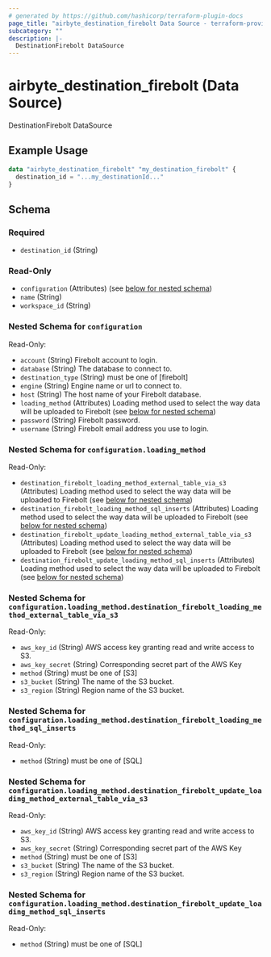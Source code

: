 ```yaml
---
# generated by https://github.com/hashicorp/terraform-plugin-docs
page_title: "airbyte_destination_firebolt Data Source - terraform-provider-airbyte"
subcategory: ""
description: |-
  DestinationFirebolt DataSource
---
```


# airbyte_destination_firebolt (Data Source)

DestinationFirebolt DataSource

## Example Usage

```terraform
data "airbyte_destination_firebolt" "my_destination_firebolt" {
  destination_id = "...my_destinationId..."
}
```

<!-- schema generated by tfplugindocs -->
## Schema

### Required

- `destination_id` (String)

### Read-Only

- `configuration` (Attributes) (see [below for nested schema](#nestedatt--configuration))
- `name` (String)
- `workspace_id` (String)

<a id="nestedatt--configuration"></a>
### Nested Schema for `configuration`

Read-Only:

- `account` (String) Firebolt account to login.
- `database` (String) The database to connect to.
- `destination_type` (String) must be one of [firebolt]
- `engine` (String) Engine name or url to connect to.
- `host` (String) The host name of your Firebolt database.
- `loading_method` (Attributes) Loading method used to select the way data will be uploaded to Firebolt (see [below for nested schema](#nestedatt--configuration--loading_method))
- `password` (String) Firebolt password.
- `username` (String) Firebolt email address you use to login.

<a id="nestedatt--configuration--loading_method"></a>
### Nested Schema for `configuration.loading_method`

Read-Only:

- `destination_firebolt_loading_method_external_table_via_s3` (Attributes) Loading method used to select the way data will be uploaded to Firebolt (see [below for nested schema](#nestedatt--configuration--loading_method--destination_firebolt_loading_method_external_table_via_s3))
- `destination_firebolt_loading_method_sql_inserts` (Attributes) Loading method used to select the way data will be uploaded to Firebolt (see [below for nested schema](#nestedatt--configuration--loading_method--destination_firebolt_loading_method_sql_inserts))
- `destination_firebolt_update_loading_method_external_table_via_s3` (Attributes) Loading method used to select the way data will be uploaded to Firebolt (see [below for nested schema](#nestedatt--configuration--loading_method--destination_firebolt_update_loading_method_external_table_via_s3))
- `destination_firebolt_update_loading_method_sql_inserts` (Attributes) Loading method used to select the way data will be uploaded to Firebolt (see [below for nested schema](#nestedatt--configuration--loading_method--destination_firebolt_update_loading_method_sql_inserts))

<a id="nestedatt--configuration--loading_method--destination_firebolt_loading_method_external_table_via_s3"></a>
### Nested Schema for `configuration.loading_method.destination_firebolt_loading_method_external_table_via_s3`

Read-Only:

- `aws_key_id` (String) AWS access key granting read and write access to S3.
- `aws_key_secret` (String) Corresponding secret part of the AWS Key
- `method` (String) must be one of [S3]
- `s3_bucket` (String) The name of the S3 bucket.
- `s3_region` (String) Region name of the S3 bucket.


<a id="nestedatt--configuration--loading_method--destination_firebolt_loading_method_sql_inserts"></a>
### Nested Schema for `configuration.loading_method.destination_firebolt_loading_method_sql_inserts`

Read-Only:

- `method` (String) must be one of [SQL]


<a id="nestedatt--configuration--loading_method--destination_firebolt_update_loading_method_external_table_via_s3"></a>
### Nested Schema for `configuration.loading_method.destination_firebolt_update_loading_method_external_table_via_s3`

Read-Only:

- `aws_key_id` (String) AWS access key granting read and write access to S3.
- `aws_key_secret` (String) Corresponding secret part of the AWS Key
- `method` (String) must be one of [S3]
- `s3_bucket` (String) The name of the S3 bucket.
- `s3_region` (String) Region name of the S3 bucket.


<a id="nestedatt--configuration--loading_method--destination_firebolt_update_loading_method_sql_inserts"></a>
### Nested Schema for `configuration.loading_method.destination_firebolt_update_loading_method_sql_inserts`

Read-Only:

- `method` (String) must be one of [SQL]


